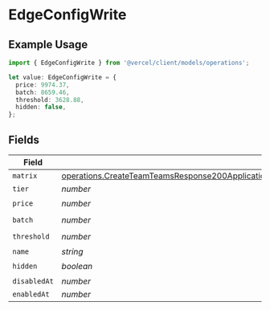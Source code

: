 # EdgeConfigWrite

## Example Usage

```typescript
import { EdgeConfigWrite } from '@vercel/client/models/operations';

let value: EdgeConfigWrite = {
  price: 9974.37,
  batch: 8659.46,
  threshold: 3628.88,
  hidden: false,
};
```

## Fields

| Field        | Type                                                                                                                                                                                                                                 | Required           | Description |
| ------------ | ------------------------------------------------------------------------------------------------------------------------------------------------------------------------------------------------------------------------------------ | ------------------ | ----------- |
| `matrix`     | [operations.CreateTeamTeamsResponse200ApplicationJSONResponseBodyBillingInvoiceItemsEdgeConfigWriteMatrix](../../models/operations/createteamteamsresponse200applicationjsonresponsebodybillinginvoiceitemsedgeconfigwritematrix.md) | :heavy_minus_sign: | N/A         |
| `tier`       | _number_                                                                                                                                                                                                                             | :heavy_minus_sign: | N/A         |
| `price`      | _number_                                                                                                                                                                                                                             | :heavy_check_mark: | N/A         |
| `batch`      | _number_                                                                                                                                                                                                                             | :heavy_check_mark: | N/A         |
| `threshold`  | _number_                                                                                                                                                                                                                             | :heavy_check_mark: | N/A         |
| `name`       | _string_                                                                                                                                                                                                                             | :heavy_minus_sign: | N/A         |
| `hidden`     | _boolean_                                                                                                                                                                                                                            | :heavy_check_mark: | N/A         |
| `disabledAt` | _number_                                                                                                                                                                                                                             | :heavy_minus_sign: | N/A         |
| `enabledAt`  | _number_                                                                                                                                                                                                                             | :heavy_minus_sign: | N/A         |
